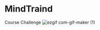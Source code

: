 # MindTraind
Course Challenge
![ezgif com-gif-maker (1)](https://user-images.githubusercontent.com/66225450/121586638-41f52280-ca0a-11eb-8f2b-131d4f3a35f7.gif)
